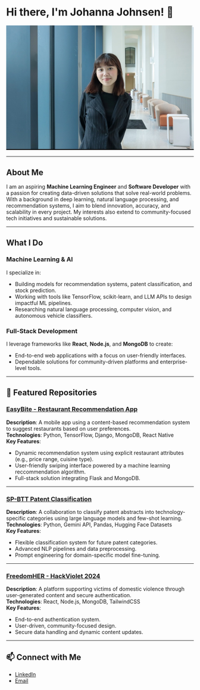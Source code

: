 # Hi there, I'm Johanna Johnsen! 👋  
![Johanna Johnsen](https://github.com/johannaj16/johannaj16/blob/main/linkedin_profile_pic.jpg)

---

## About Me  
I am an aspiring **Machine Learning Engineer** and **Software Developer** with a passion for creating data-driven solutions that solve real-world problems. With a background in deep learning, natural language processing, and recommendation systems, I aim to blend innovation, accuracy, and scalability in every project. My interests also extend to community-focused tech initiatives and sustainable solutions.

---

## What I Do  

### **Machine Learning & AI**  
I specialize in:  
- Building models for recommendation systems, patent classification, and stock prediction.  
- Working with tools like TensorFlow, scikit-learn, and LLM APIs to design impactful ML pipelines.  
- Researching natural language processing, computer vision, and autonomous vehicle classifiers.

### **Full-Stack Development**  
I leverage frameworks like **React**, **Node.js**, and **MongoDB** to create:  
- End-to-end web applications with a focus on user-friendly interfaces.  
- Dependable solutions for community-driven platforms and enterprise-level tools.

---

## 🌟 Featured Repositories  

### **[EasyBite - Restaurant Recommendation App](https://github.com/johannaj16/easybite)** 
**Description**: A mobile app using a content-based recommendation system to suggest restaurants based on user preferences.  
**Technologies**: Python, TensorFlow, Django, MongoDB, React Native  
**Key Features**:  
- Dynamic recommendation system using explicit restaurant attributes (e.g., price range, cuisine type).  
- User-friendly swiping interface powered by a machine learning reccommendation algorithm.  
- Full-stack solution integrating Flask and MongoDB.

---

### **[SP-BTT Patent Classification](https://github.com/jaanvi-prabhakar/SP-BTT-Patent-Classification)**  
**Description**: A collaboration to classify patent abstracts into technology-specific categories using large language models and few-shot learning.  
**Technologies**: Python, Gemini API, Pandas, Hugging Face Datasets  
**Key Features**:  
- Flexible classification system for future patent categories.  
- Advanced NLP pipelines and data preprocessing.  
- Prompt engineering for domain-specific model fine-tuning.

---

### **[FreedomHER - HackViolet 2024](https://github.com/johannaj16/FreedomHer)**  
**Description**: A platform supporting victims of domestic violence through user-generated content and secure authentication.  
**Technologies**: React, Node.js, MongoDB, TailwindCSS  
**Key Features**:  
- End-to-end authentication system.  
- User-driven, community-focused design.  
- Secure data handling and dynamic content updates.

---

## 📫 Connect with Me  
- [LinkedIn](https://www.linkedin.com/in/johanna-johnsen)  
- [Email](mailto:johannaj@vt.edu)

